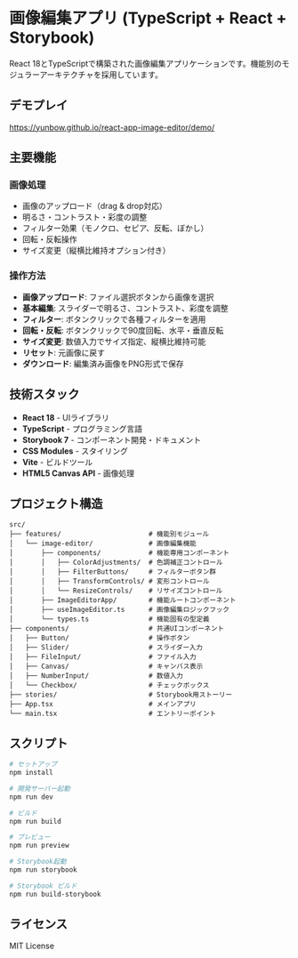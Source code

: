 # 画像編集アプリ (TypeScript + React + Storybook)

React 18とTypeScriptで構築された画像編集アプリケーションです。機能別のモジュラーアーキテクチャを採用しています。

## デモプレイ
https://yunbow.github.io/react-app-image-editor/demo/

## 主要機能

### 画像処理
- 画像のアップロード（drag & drop対応）
- 明るさ・コントラスト・彩度の調整
- フィルター効果（モノクロ、セピア、反転、ぼかし）
- 回転・反転操作
- サイズ変更（縦横比維持オプション付き）

### 操作方法
- **画像アップロード**: ファイル選択ボタンから画像を選択
- **基本編集**: スライダーで明るさ、コントラスト、彩度を調整
- **フィルター**: ボタンクリックで各種フィルターを適用
- **回転・反転**: ボタンクリックで90度回転、水平・垂直反転
- **サイズ変更**: 数値入力でサイズ指定、縦横比維持可能
- **リセット**: 元画像に戻す
- **ダウンロード**: 編集済み画像をPNG形式で保存

## 技術スタック

- **React 18** - UIライブラリ
- **TypeScript** - プログラミング言語
- **Storybook 7** - コンポーネント開発・ドキュメント
- **CSS Modules** - スタイリング
- **Vite** - ビルドツール
- **HTML5 Canvas API** - 画像処理

## プロジェクト構造

```
src/
├── features/                      # 機能別モジュール
│   └── image-editor/              # 画像編集機能
│       ├── components/            # 機能専用コンポーネント
│       │   ├── ColorAdjustments/  # 色調補正コントロール
│       │   ├── FilterButtons/     # フィルターボタン群
│       │   ├── TransformControls/ # 変形コントロール
│       │   └── ResizeControls/    # リサイズコントロール
│       ├── ImageEditorApp/        # 機能ルートコンポーネント
│       ├── useImageEditor.ts      # 画像編集ロジックフック
│       └── types.ts               # 機能固有の型定義
├── components/                    # 共通UIコンポーネント
│   ├── Button/                    # 操作ボタン
│   ├── Slider/                    # スライダー入力
│   ├── FileInput/                 # ファイル入力
│   ├── Canvas/                    # キャンバス表示
│   ├── NumberInput/               # 数値入力
│   └── Checkbox/                  # チェックボックス
├── stories/                       # Storybook用ストーリー
├── App.tsx                        # メインアプリ
└── main.tsx                       # エントリーポイント
```

## スクリプト

```bash
# セットアップ
npm install

# 開発サーバー起動
npm run dev

# ビルド
npm run build

# プレビュー
npm run preview

# Storybook起動
npm run storybook

# Storybook ビルド
npm run build-storybook
```

## ライセンス

MIT License